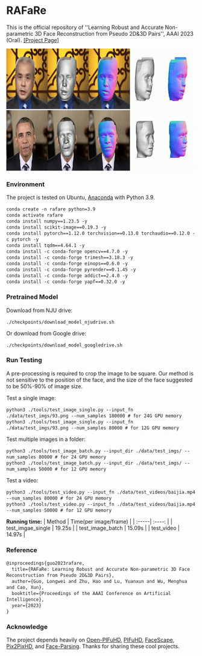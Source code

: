 # RAFaRe
This is the official repository of ''Learning Robust and Accurate Non-parametric 3D Face Reconstruction from Pseudo 2D&3D Pairs'', AAAI 2023 (Oral). [[Project Page]](https://longwg.github.io/projects/RAFaRe/)

<img src="data/GIFs/baijia_vis.gif" width="738" height="160"/>
<img src="data/GIFs/obama_vis.gif" width="738" height="160"/>

### Environment

The project is tested on Ubuntu, [Anaconda](https://www.anaconda.com/) with Python 3.9.

```
conda create -n rafare python=3.9
conda activate rafare
conda install numpy==1.23.5 -y
conda install scikit-image==0.19.3 -y
conda install pytorch==1.12.0 torchvision==0.13.0 torchaudio==0.12.0 -c pytorch -y
conda install tqdm==4.64.1 -y
conda install -c conda-forge opencv==4.7.0 -y
conda install -c conda-forge trimesh==3.18.3 -y
conda install -c conda-forge einops==0.6.0 -y
conda install -c conda-forge pyrender==0.1.45 -y
conda install -c conda-forge addict==2.4.0 -y
conda install -c conda-forge yapf==0.32.0 -y
```

### Pretrained Model
Download from NJU drive:
```
./checkpoints/download_model_njudrive.sh
```

Or download from Google drive:
```
./checkpoints/download_model_googledrive.sh
```

### Run Testing

A pre-processing is required to crop the image to be square. Our method is not sensitive to the position of the face, and the size of the face suggested to be 50%-90% of image size.

Test a single image:
```
python3 ./tools/test_image_single.py --input_fn ./data/test_imgs/93.png --num_samples 180000 # for 24G GPU memory
python3 ./tools/test_image_single.py --input_fn ./data/test_imgs/93.png --num_samples 80000 # for 12G GPU memory
```

Test multiple images in a folder:
```
python3 ./tools/test_image_batch.py --input_dir ./data/test_imgs/ --num_samples 80000 # for 24 GPU memory
python3 ./tools/test_image_batch.py --input_dir ./data/test_imgs/ --num_samples 50000 # for 12 GPU memory
```

Test a video:
```
python3 ./tools/test_video.py --input_fn ./data/test_videos/baijia.mp4 --num_samples 80000 # for 24 GPU memory
python3 ./tools/test_video.py --input_fn ./data/test_videos/baijia.mp4 --num_samples 50000 # for 12 GPU memory
```

**Running time:**
| Method | Time(per image/frame) |
| :-----| :----: |
| test_imgae_single | 19.25s |
| test_image_batch | 15.09s |
| test_video | 14.97s |

### Reference

```
@inproceedings{guo2023rafare,
  title={RAFaRe: Learning Robust and Accurate Non-parametric 3D Face Reconstruction from Pseudo 2D&3D Pairs},
  author={Guo, Longwei and Zhu, Hao and Lu, Yuanxun and Wu, Menghua and Cao, Xun},
  booktitle={Proceedings of the AAAI Conference on Artificial Intelligence},
  year={2023}
}
```

### Acknowledge
The project depends heavily on [Open-PIFuHD](https://github.com/lingtengqiu/Open-PIFuhd), [PIFuHD](https://github.com/shunsukesaito/PIFuHD), [FaceScape](https://github.com/zhuhao-nju/facescape), [Pix2PixHD](https://github.com/NVIDIA/pix2pixHD), and [Face-Parsing](https://github.com/zllrunning/face-parsing.PyTorch). Thanks for sharing these cool projects.

